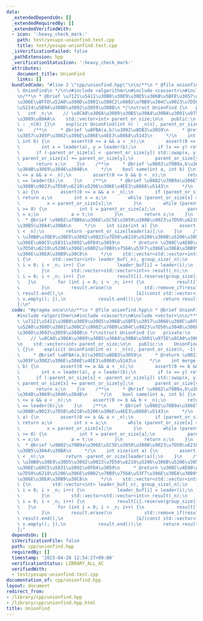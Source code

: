 ```yaml
---
data:
  _extendedDependsOn: []
  _extendedRequiredBy: []
  _extendedVerifiedWith:
  - icon: ':heavy_check_mark:'
    path: test/yosupo-unionfind.test.cpp
    title: test/yosupo-unionfind.test.cpp
  _isVerificationFailed: false
  _pathExtension: hpp
  _verificationStatusIcon: ':heavy_check_mark:'
  attributes:
    document_title: UnionFind
    links: []
  bundledCode: "#line 2 \"cpp/unionfind.hpp\"\n\n/**\n * @file unionfind.hpp\n * @brief\
    \ UnionFind\n */\n\n#include <algorithm>\n#include <cassert>\n#include <vector>\n\
    \n/**\n * @brief \u7121\u5411\u30B0\u30E9\u30D5\u306B\u5BFE\u3057\u3066\u300C\u8FBA\
    \u306E\u8FFD\u52A0\u300D\u3001\u300C2\u9802\u70B9\u304C\u9023\u7D50\u304B\u306E\
    \u5224\u5B9A\u300D\u3092\u3059\u308B\n */\nstruct UnionFind {\n   private:\n \
    \   int _n;\n    // \u8CA0\u306A\u3089\u30B5\u30A4\u30BA\u3001\u975E\u8CA0\u306A\
    \u3089\u89AA\n    std::vector<int> parent_or_size;\n\n   public:\n    UnionFind()\
    \ : _n(0) {}\n    explicit UnionFind(int n) : _n(n), parent_or_size(n, -1) {}\n\
    \n    /**\n     * @brief \u8FBA(a,b)\u3092\u8DB3\u3059\n     * @return \u9023\u7D50\
    \u3057\u305F\u3082\u306E\u306E\u4EE3\u8868\u5143\n     */\n    int merge(int a,\
    \ int b) {\n        assert(0 <= a && a < _n);\n        assert(0 <= b && b < _n);\n\
    \        int x = leader(a), y = leader(b);\n        if (x == y) return x;\n  \
    \      if (-parent_or_size[x] < -parent_or_size[y]) std::swap(x, y);\n       \
    \ parent_or_size[x] += parent_or_size[y];\n        parent_or_size[y] = x;\n  \
    \      return x;\n    }\n    /**\n     * @brief \u9802\u70B9a,b\u304C\u9023\u7D50\
    \u304B\u3069\u3046\u304B\n     */\n    bool same(int a, int b) {\n        assert(0\
    \ <= a && a < _n);\n        assert(0 <= b && b < _n);\n        return leader(a)\
    \ == leader(b);\n    }\n    /**\n     * @brief \u9802\u70B9a\u306E\u5C5E\u3059\
    \u308B\u9023\u7D50\u6210\u5206\u306E\u4EE3\u8868\u5143\n     */\n    int leader(int\
    \ a) {\n        assert(0 <= a && a < _n);\n        if (parent_or_size[a] < 0)\
    \ return a;\n        int x = a;\n        while (parent_or_size[x] >= 0) {\n  \
    \          x = parent_or_size[x];\n        }\n        while (parent_or_size[a]\
    \ >= 0) {\n            int t = parent_or_size[a];\n            parent_or_size[a]\
    \ = x;\n            a = t;\n        }\n        return x;\n    }\n    /**\n   \
    \  * @brief \u9802\u70B9a\u306E\u5C5E\u3059\u308B\u9023\u7D50\u6210\u5206\u306E\
    \u30B5\u30A4\u30BA\n     */\n    int size(int a) {\n        assert(0 <= a && a\
    \ < _n);\n        return -parent_or_size[leader(a)];\n    }\n    /**\n     * @brief\
    \ \u30B0\u30E9\u30D5\u3092\u9023\u7D50\u6210\u5206\u306B\u5206\u3051\u3001\u305D\
    \u306E\u60C5\u5831\u3092\u8FD4\u3059\n     * @return \u300C\u4E00\u3064\u306E\u9023\
    \u7D50\u6210\u5206\u306E\u9802\u70B9\u756A\u53F7\u306E\u30EA\u30B9\u30C8\u300D\
    \u306E\u30EA\u30B9\u30C8\n     */\n    std::vector<std::vector<int>> groups()\
    \ {\n        std::vector<int> leader_buf(_n), group_size(_n);\n        for (int\
    \ i = 0; i < _n; i++) {\n            leader_buf[i] = leader(i);\n            group_size[leader_buf[i]]++;\n\
    \        }\n        std::vector<std::vector<int>> result(_n);\n        for (int\
    \ i = 0; i < _n; i++) {\n            result[i].reserve(group_size[i]);\n     \
    \   }\n        for (int i = 0; i < _n; i++) {\n            result[leader_buf[i]].push_back(i);\n\
    \        }\n        result.erase(\n            std::remove_if(result.begin(),\
    \ result.end(),\n                           [&](const std::vector<int>& v) { return\
    \ v.empty(); }),\n            result.end());\n        return result;\n    }\n\
    };\n"
  code: "#pragma once\n\n/**\n * @file unionfind.hpp\n * @brief UnionFind\n */\n\n\
    #include <algorithm>\n#include <cassert>\n#include <vector>\n\n/**\n * @brief\
    \ \u7121\u5411\u30B0\u30E9\u30D5\u306B\u5BFE\u3057\u3066\u300C\u8FBA\u306E\u8FFD\
    \u52A0\u300D\u3001\u300C2\u9802\u70B9\u304C\u9023\u7D50\u304B\u306E\u5224\u5B9A\
    \u300D\u3092\u3059\u308B\n */\nstruct UnionFind {\n   private:\n    int _n;\n\
    \    // \u8CA0\u306A\u3089\u30B5\u30A4\u30BA\u3001\u975E\u8CA0\u306A\u3089\u89AA\
    \n    std::vector<int> parent_or_size;\n\n   public:\n    UnionFind() : _n(0)\
    \ {}\n    explicit UnionFind(int n) : _n(n), parent_or_size(n, -1) {}\n\n    /**\n\
    \     * @brief \u8FBA(a,b)\u3092\u8DB3\u3059\n     * @return \u9023\u7D50\u3057\
    \u305F\u3082\u306E\u306E\u4EE3\u8868\u5143\n     */\n    int merge(int a, int\
    \ b) {\n        assert(0 <= a && a < _n);\n        assert(0 <= b && b < _n);\n\
    \        int x = leader(a), y = leader(b);\n        if (x == y) return x;\n  \
    \      if (-parent_or_size[x] < -parent_or_size[y]) std::swap(x, y);\n       \
    \ parent_or_size[x] += parent_or_size[y];\n        parent_or_size[y] = x;\n  \
    \      return x;\n    }\n    /**\n     * @brief \u9802\u70B9a,b\u304C\u9023\u7D50\
    \u304B\u3069\u3046\u304B\n     */\n    bool same(int a, int b) {\n        assert(0\
    \ <= a && a < _n);\n        assert(0 <= b && b < _n);\n        return leader(a)\
    \ == leader(b);\n    }\n    /**\n     * @brief \u9802\u70B9a\u306E\u5C5E\u3059\
    \u308B\u9023\u7D50\u6210\u5206\u306E\u4EE3\u8868\u5143\n     */\n    int leader(int\
    \ a) {\n        assert(0 <= a && a < _n);\n        if (parent_or_size[a] < 0)\
    \ return a;\n        int x = a;\n        while (parent_or_size[x] >= 0) {\n  \
    \          x = parent_or_size[x];\n        }\n        while (parent_or_size[a]\
    \ >= 0) {\n            int t = parent_or_size[a];\n            parent_or_size[a]\
    \ = x;\n            a = t;\n        }\n        return x;\n    }\n    /**\n   \
    \  * @brief \u9802\u70B9a\u306E\u5C5E\u3059\u308B\u9023\u7D50\u6210\u5206\u306E\
    \u30B5\u30A4\u30BA\n     */\n    int size(int a) {\n        assert(0 <= a && a\
    \ < _n);\n        return -parent_or_size[leader(a)];\n    }\n    /**\n     * @brief\
    \ \u30B0\u30E9\u30D5\u3092\u9023\u7D50\u6210\u5206\u306B\u5206\u3051\u3001\u305D\
    \u306E\u60C5\u5831\u3092\u8FD4\u3059\n     * @return \u300C\u4E00\u3064\u306E\u9023\
    \u7D50\u6210\u5206\u306E\u9802\u70B9\u756A\u53F7\u306E\u30EA\u30B9\u30C8\u300D\
    \u306E\u30EA\u30B9\u30C8\n     */\n    std::vector<std::vector<int>> groups()\
    \ {\n        std::vector<int> leader_buf(_n), group_size(_n);\n        for (int\
    \ i = 0; i < _n; i++) {\n            leader_buf[i] = leader(i);\n            group_size[leader_buf[i]]++;\n\
    \        }\n        std::vector<std::vector<int>> result(_n);\n        for (int\
    \ i = 0; i < _n; i++) {\n            result[i].reserve(group_size[i]);\n     \
    \   }\n        for (int i = 0; i < _n; i++) {\n            result[leader_buf[i]].push_back(i);\n\
    \        }\n        result.erase(\n            std::remove_if(result.begin(),\
    \ result.end(),\n                           [&](const std::vector<int>& v) { return\
    \ v.empty(); }),\n            result.end());\n        return result;\n    }\n\
    };"
  dependsOn: []
  isVerificationFile: false
  path: cpp/unionfind.hpp
  requiredBy: []
  timestamp: '2023-04-28 12:54:27+09:00'
  verificationStatus: LIBRARY_ALL_AC
  verifiedWith:
  - test/yosupo-unionfind.test.cpp
documentation_of: cpp/unionfind.hpp
layout: document
redirect_from:
- /library/cpp/unionfind.hpp
- /library/cpp/unionfind.hpp.html
title: UnionFind
---
```

